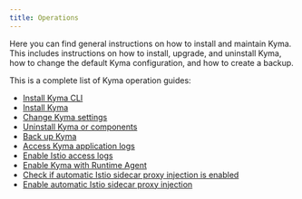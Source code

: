 ```yaml
---
title: Operations
---
```


Here you can find general instructions on how to install and maintain Kyma. This includes instructions on how to install, upgrade, and uninstall Kyma, how to change the default Kyma configuration, and how to create a backup.

This is a complete list of Kyma operation guides:

* [Install Kyma CLI](01-install-kyma-CLI.md)
* [Install Kyma](02-install-kyma.md)
* [Change Kyma settings](03-change-kyma-config-values.md)
* [Uninstall Kyma or components](07-uninstall-kyma.md)
* [Back up Kyma](10-backup-kyma.md)
* [Access Kyma application logs](obsv-01-access-logs.md)
* [Enable Istio access logs](https://kyma-project.io/#/istio/user/02-operation-guides/operations/02-30-enable-istio-access-logs)
* [Enable Kyma with Runtime Agent](ra-01-enable-kyma-with-runtime-agent.md)
* [Check if automatic Istio sidecar proxy injection is enabled](https://kyma-project.io/#/istio/user/02-operation-guides/operations/02-10-check-if-sidecar-injection-is-enabled.md)
* [Enable automatic Istio sidecar proxy injection](https://kyma-project.io/#/istio/user/02-operation-guides/operations/02-20-enable-sidecar-injection)